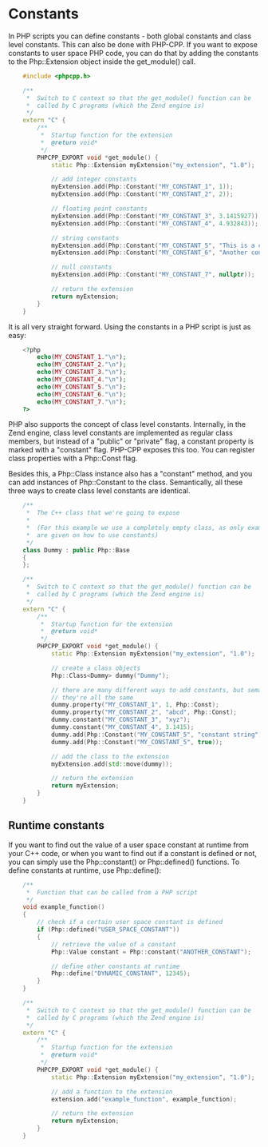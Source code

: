 # Constants

In PHP scripts you can define constants - both global constants and class level constants. This can also be done with PHP-CPP. If you want to expose constants to user space PHP code, you can do that by adding the constants to the Php::Extension object inside the get_module() call.

```cpp
    #include <phpcpp.h>

    /**
     *  Switch to C context so that the get_module() function can be
     *  called by C programs (which the Zend engine is)
     */
    extern "C" {
        /**
         *  Startup function for the extension
         *  @return void*
         */
        PHPCPP_EXPORT void *get_module() {
            static Php::Extension myExtension("my_extension", "1.0");

            // add integer constants
            myExtension.add(Php::Constant("MY_CONSTANT_1", 1));
            myExtension.add(Php::Constant("MY_CONSTANT_2", 2));

            // floating point constants
            myExtension.add(Php::Constant("MY_CONSTANT_3", 3.1415927));
            myExtension.add(Php::Constant("MY_CONSTANT_4", 4.932843));

            // string constants
            myExtension.add(Php::Constant("MY_CONSTANT_5", "This is a constant value"));
            myExtension.add(Php::Constant("MY_CONSTANT_6", "Another constant value"));

            // null constants
            myExtension.add(Php::Constant("MY_CONSTANT_7", nullptr));

            // return the extension
            return myExtension;
        }
    }
```
It is all very straight forward. Using the constants in a PHP script is just as easy:

```php
    <?php
        echo(MY_CONSTANT_1."\n");
        echo(MY_CONSTANT_2."\n");
        echo(MY_CONSTANT_3."\n");
        echo(MY_CONSTANT_4."\n");
        echo(MY_CONSTANT_5."\n");
        echo(MY_CONSTANT_6."\n");
        echo(MY_CONSTANT_7."\n");
    ?>
```
PHP also supports the concept of class level constants. Internally, in the Zend engine, class level constants are implemented as regular class members, but instead of a "public" or "private" flag, a constant property is marked with a "constant" flag. PHP-CPP exposes this too. You can register class properties with a Php::Const flag.

Besides this, a Php::Class instance also has a "constant" method, and you can add instances of Php::Constant to the class. Semantically, all these three ways to create class level constants are identical.

```cpp
    /**
     *  The C++ class that we're going to expose
     *
     *  (For this example we use a completely empty class, as only examples
     *  are given on how to use constants)
     */
    class Dummy : public Php::Base
    {
    };

    /**
     *  Switch to C context so that the get_module() function can be
     *  called by C programs (which the Zend engine is)
     */
    extern "C" {
        /**
         *  Startup function for the extension
         *  @return void*
         */
        PHPCPP_EXPORT void *get_module() {
            static Php::Extension myExtension("my_extension", "1.0");

            // create a class objects
            Php::Class<Dummy> dummy("Dummy");

            // there are many different ways to add constants, but semantically,
            // they're all the same
            dummy.property("MY_CONSTANT_1", 1, Php::Const);
            dummy.property("MY_CONSTANT_2", "abcd", Php::Const);
            dummy.constant("MY_CONSTANT_3", "xyz");
            dummy.constant("MY_CONSTANT_4", 3.1415);
            dummy.add(Php::Constant("MY_CONSTANT_5", "constant string"));
            dummy.add(Php::Constant("MY_CONSTANT_5", true));

            // add the class to the extension
            myExtension.add(std::move(dummy));

            // return the extension
            return myExtension;
        }
    }
```
## Runtime constants

If you want to find out the value of a user space constant at runtime from your C++ code, or when you want to find out if a constant is defined or not, you can simply use the Php::constant() or Php::defined() functions. To define constants at runtime, use Php::define():

```cpp
    /**
     *  Function that can be called from a PHP script
     */
    void example_function()
    {
        // check if a certain user space constant is defined
        if (Php::defined("USER_SPACE_CONSTANT"))
        {
            // retrieve the value of a constant
            Php::Value constant = Php::constant("ANOTHER_CONSTANT");

            // define other constants at runtime
            Php::define("DYNAMIC_CONSTANT", 12345);
        }
    }

    /**
     *  Switch to C context so that the get_module() function can be
     *  called by C programs (which the Zend engine is)
     */
    extern "C" {
        /**
         *  Startup function for the extension
         *  @return void*
         */
        PHPCPP_EXPORT void *get_module() {
            static Php::Extension myExtension("my_extension", "1.0");

            // add a function to the extension
            extension.add("example_function", example_function);

            // return the extension
            return myExtension;
        }
    }
```